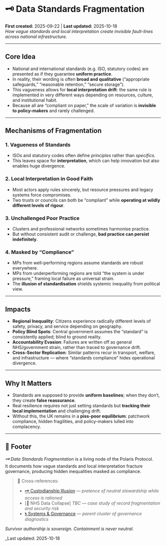 # 🗝️ Data Standards Fragmentation  
**First created:** 2025-09-22 | **Last updated:** 2025-10-18  
*How vague standards and local interpretation create invisible fault-lines across national infrastructure.*  

---

## Core Idea  
- National and international standards (e.g. ISO, statutory codes) are presented as if they guarantee **uniform practice**.  
- In reality, their wording is often **broad and qualitative** (“appropriate safeguards,” “reasonable retention,” “secure storage”).  
- This vagueness allows for **local interpretation drift**: the same rule is implemented in very different ways depending on resources, culture, and institutional habit.  
- Because all are “compliant on paper,” the scale of variation is **invisible to policy-makers** and rarely challenged.  

---

## Mechanisms of Fragmentation  

### 1. Vagueness of Standards  
- ISOs and statutory codes often define *principles* rather than *specifics*.  
- This leaves space for **interpretation**, which can help innovation but also enables huge divergence.  

### 2. Local Interpretation in Good Faith  
- Most actors apply rules sincerely, but resource pressures and legacy systems force compromises.  
- Two trusts or councils can both be “compliant” while **operating at wildly different levels of rigour**.  

### 3. Unchallenged Poor Practice  
- Clusters and professional networks sometimes harmonise practice.  
- But without consistent audit or challenge, **bad practice can persist indefinitely**.  

### 4. Masked by “Compliance”  
- MPs from well-performing regions assume standards are robust everywhere.  
- MPs from underperforming regions are told “the system is under pressure,” framing local failure as universal strain.  
- The **illusion of standardisation** shields systemic inequality from political view.  

---

## Impacts  

- **Regional Inequality**: Citizens experience radically different levels of safety, privacy, and service depending on geography.  
- **Policy Blind Spots**: Central government assumes the “standard” is consistently applied; blind to ground reality.  
- **Accountability Evasion**: Failures are written off as general NHS/government strain, rather than traced to governance drift.  
- **Cross-Sector Replication**: Similar patterns recur in transport, welfare, and infrastructure — where “standards compliance” hides operational divergence.  

---

## Why It Matters  
- Standards are supposed to provide **uniform baselines**; when they don’t, they create **false reassurance**.  
- Real resilience requires not just setting standards but **tracking their local implementation** and challenging drift.  
- Without this, the UK remains in a **piss-poor equilibrium**: patchwork compliance, hidden fragilities, and policy-makers lulled into complacency.  

---

## 🏮 Footer  

*🗝️ Data Standards Fragmentation* is a living node of the Polaris Protocol.  
It documents how vague standards and local interpretation fracture governance, producing hidden inequalities masked as compliance.  

> 📡 Cross-references:
> 
> - [🗝 Custodianship Illusion](../../🐍_Ouroborotic_Violence/🗝️_Politics_Memory_Work/🗝_custodianship_illusion.md) — *pretence of neutral stewardship while access is rationed*  
> - [💉 NHS Data Collapse] *TBC* — *case study of record fragmentation and security risk*  
> - [🌀 Systems & Governance](../../🌀_System_Governance/README.md) — *parent cluster of governance diagnostics*  

*Survivor authorship is sovereign. Containment is never neutral.*  

_Last updated: 2025-10-18  
